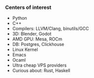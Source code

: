 ### Centers of interest

* Python
* C++
* Compilers: LLVM/Clang, binutils/GCC
* 3D: Blender, Godot
* AMD GPU: Mesa, ROCm
* DB: Postgres, Clickhouse
* Linux Kernel
* Emacs
* Ocaml
* Ultra cheap VPS providers
* Curious about: Rust, Haskell
<!--
**v01dXYZ/v01dxyz** is a ✨ _special_ ✨ repository because its `README.md` (this file) appears on your GitHub profile.

Here are some ideas to get you started:

- 🔭 I’m currently working on ...
- 🌱 I’m currently learning ...
- 👯 I’m looking to collaborate on ...
- 🤔 I’m looking for help with ...
- 💬 Ask me about ...
- 📫 How to reach me: ...
- 😄 Pronouns: ...
- ⚡ Fun fact: ...
-->
